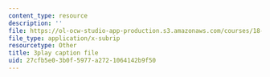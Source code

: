```yaml
---
content_type: resource
description: ''
file: https://ol-ocw-studio-app-production.s3.amazonaws.com/courses/18-06sc-linear-algebra-fall-2011/27cfb5e03b0f5977a2721064142b9f50_pz3zyUO2gpM.vtt
file_type: application/x-subrip
resourcetype: Other
title: 3play caption file
uid: 27cfb5e0-3b0f-5977-a272-1064142b9f50
---
```

